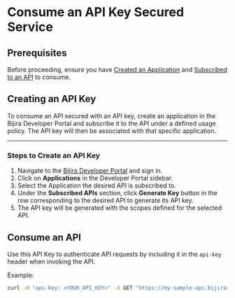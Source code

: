 # Consume an API Key Secured Service

## Prerequisites

Before proceeding, ensure you have [Created an Application](../manage-applications/create-an-application.md) and [Subscribed to an API](../manage-subscriptions/subscribe-to-an-api.md) to consume.


## Creating an API Key

To consume an API secured with an API key, create an application in the Bijira Developer Portal and subscribe it to the API under a defined usage policy. The API key will then be associated with that specific application.

---

### Steps to Create an API Key

1. Navigate to the [Bijira Developer Portal](https://devportal.bijira.dev) and sign in.
2. Click on **Applications** in the Developer Portal sidebar.
3. Select the Application the desired API is subscribed to.
4. Under the **Subscribed APIs** section, click **Generate Key** button in the row corresponding to the desired API to generate its API key.
5. The API key will be generated with the scopes defined for the selected API.

## Consume an API

Use this API Key to authenticate API requests by including it in the `api-key` header when invoking the API.

Example:
```bash
curl -H "api-key: <YOUR_API_KEY>" -X GET "https://my-sample-api.bijiraapis.dev/greet"
```

